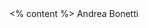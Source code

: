 
<grid drag="100 10" drop="topleft" align="topleft"  pad="10px 10px 10px 10px">
<% content %>
</grid>

<style>
.horizontal_dotted_line{border-bottom: 2px dotted white}
</style>

<grid drag="94 0" drop="3 -6" class="horizontal_dotted_line">
</grid>

<grid drag="100 6" drop="bottom">
Andrea Bonetti<!-- element style="font-size:15px" -->
</grid>